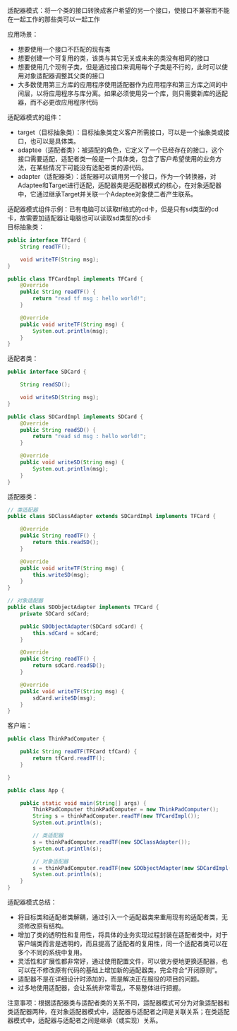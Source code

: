 适配器模式：将一个类的接口转换成客户希望的另一个接口，使接口不兼容而不能在一起工作的那些类可以一起工作

应用场景：
* 想要使用一个接口不匹配的现有类
* 想要创建一个可复用的类，该类与其它无关或未来的类没有相同的接口
* 想要使用几个现有子类，但是通过接口来调用每个子类是不行的，此时可以使用对象适配器调整其父类的接口
* 大多数使用第三方库的应用程序使用适配器作为应用程序和第三方库之间的中间层，以将应用程序与库分离。如果必须使用另一个库，则只需要新库的适配器，而不必更改应用程序代码

适配器模式的组件：
* target（目标抽象类）：目标抽象类定义客户所需接口，可以是一个抽象类或接口，也可以是具体类。
* adaptee（适配者类）：被适配的角色，它定义了一个已经存在的接口，这个接口需要适配，适配者类一般是一个具体类，包含了客户希望使用的业务方法，在某些情况下可能没有适配者类的源代码。
* adapter（适配器类）：适配器可以调用另一个接口，作为一个转换器，对Adaptee和Target进行适配，适配器类是适配器模式的核心，在对象适配器中，它通过继承Target并关联一个Adaptee对象使二者产生联系。

适配器模式组件示例：已有电脑可以读取tf格式的cd卡，但是只有sd类型的cd卡，故需要加适配器让电脑也可以读取sd类型的cd卡  
目标抽象类：
```java
public interface TFCard {
    String readTF();

    void writeTF(String msg);
}
```
```java
public class TFCardImpl implements TFCard {
    @Override
    public String readTF() {
        return "read tf msg : hello world!";
    }

    @Override
    public void writeTF(String msg) {
        System.out.println(msg);
    }
}
```
适配者类：
```java
public interface SDCard {

    String readSD();

    void writeSD(String msg);
}
```
```java
public class SDCardImpl implements SDCard {
    @Override
    public String readSD() {
        return "read sd msg : hello world!";
    }

    @Override
    public void writeSD(String msg) {
        System.out.println(msg);
    }
}
```
适配器类：
```java
// 类适配器
public class SDClassAdapter extends SDCardImpl implements TFCard {

    @Override
    public String readTF() {
        return this.readSD();
    }

    @Override
    public void writeTF(String msg) {
        this.writeSD(msg);
    }
}
```
```java
// 对象适配器
public class SDObjectAdapter implements TFCard {
    private SDCard sdCard;

    public SDObjectAdapter(SDCard sdCard) {
        this.sdCard = sdCard;
    }

    @Override
    public String readTF() {
        return sdCard.readSD();
    }

    @Override
    public void writeTF(String msg) {
        sdCard.writeSD(msg);
    }
}
```
客户端：
```java
public class ThinkPadComputer {

    public String readTF(TFCard tfCard) {
        return tfCard.readTF();
    }

}
```
```java
public class App {

    public static void main(String[] args) {
        ThinkPadComputer thinkPadComputer = new ThinkPadComputer();
        String s = thinkPadComputer.readTF(new TFCardImpl());
        System.out.println(s);

        // 类适配器
        s = thinkPadComputer.readTF(new SDClassAdapter());
        System.out.println(s);

        // 对象适配器
        s = thinkPadComputer.readTF(new SDObjectAdapter(new SDCardImpl()));
        System.out.println(s);
    }
}
```

适配器模式总结：
* 将目标类和适配者类解耦，通过引入一个适配器类来重用现有的适配者类，无须修改原有结构。
* 增加了类的透明性和复用性，将具体的业务实现过程封装在适配者类中，对于客户端类而言是透明的，而且提高了适配者的复用性，同一个适配者类可以在多个不同的系统中复用。
* 灵活性和扩展性都非常好，通过使用配置文件，可以很方便地更换适配器，也可以在不修改原有代码的基础上增加新的适配器类，完全符合“开闭原则”。
* 适配器不是在详细设计时添加的，而是解决正在服役的项目的问题。
* 过多地使用适配器，会让系统非常零乱，不易整体进行把握。

注意事项：根据适配器类与适配者类的关系不同，适配器模式可分为对象适配器和类适配器两种，在对象适配器模式中，适配器与适配者之间是关联关系；在类适配器模式中，适配器与适配者之间是继承（或实现）关系。


